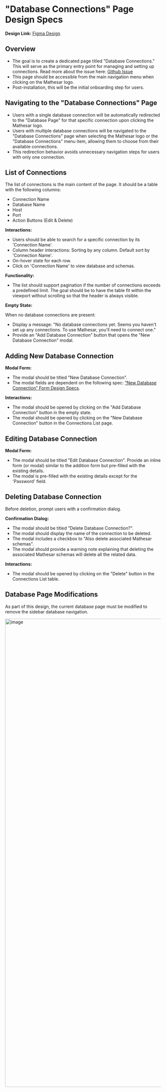 # "Database Connections" Page Design Specs

**Design Link:**
[Figma Design](https://www.figma.com/file/xHb5oIqye3fnXtb2heRH34/Styling?type=design&node-id=6423-3425&mode=design)

## Overview

- The goal is to create a dedicated page titled "Database Connections." This will serve as the primary entry point for managing and setting up connections. Read more about the issue here: [Github Issue](https://github.com/centerofci/mathesar/issues/3244)
- This page should be accessible from the main navigation menu when clicking on the Mathesar logo.
- Post-installation, this will be the initial onboarding step for users.

## Navigating to the "Database Connections" Page

- Users with a single database connection will be automatically redirected to the "Database Page" for that specific connection upon clicking the Mathesar logo.
- Users with multiple database connections will be navigated to the "Database Connections" page when selecting the Mathesar logo or the "Database Connections" menu item, allowing them to choose from their available connections.
- This redirection behavior avoids unnecessary navigation steps for users with only one connection.

## List of Connections

The list of connections is the main content of the page. It should be a table with the following columns:

- Connection Name
- Database Name
- Host
- Port
- Action Buttons (Edit & Delete)

**Interactions:**

- Users should be able to search for a specific connection by its 'Connection Name'.
- Column header interactions: Sorting by any column. Default sort by 'Connection Name'.
- On-hover state for each row.
- Click on 'Connection Name' to view database and schemas.

**Functionality:**

- The list should support pagination if the number of connections exceeds a predefined limit. The goal should be to have the table fit within the viewport without scrolling so that the header is always visible.

**Empty State:**

When no database connections are present:

- Display a message: "No database connections yet. Seems you haven't set up any connections. To use Mathesar, you'll need to connect one."
- Provide an "Add Database Connection" button that opens the "New Database Connection" modal.

## Adding New Database Connection

**Modal Form:**

- The modal should be titled "New Database Connection".
- The modal fields are dependent on the following spec: [“New Database Connection” Form Design Specs](https://wiki.mathesar.org/design/specs/new-db-connection-form/).

**Interactions:**

- The modal should be opened by clicking on the "Add Database Connection" button in the empty state.
- The modal should be opened by clicking on the "New Database Connection" button in the Connections List page.

## Editing Database Connection

**Modal Form:**

- The modal should be titled "Edit Database Connection".
Provide an inline form (or modal) similar to the addition form but pre-filled with the existing details.
- The modal is pre-filled with the existing details except for the 'Password' field.

## Deleting Database Connection

Before deletion, prompt users with a confirmation dialog.

**Confirmation Dialog:**

- The modal should be titled "Delete Database Connection?".
- The modal should display the name of the connection to be deleted.
- The modal includes a checkbox to "Also delete associated Mathesar schemas".
- The modal should provide a warning note explaining that deleting the associated Mathesar schemas will delete all the related data.

**Interactions:**

- The modal should be opened by clicking on the "Delete" button in the Connections List table.

## Database Page Modifications
As part of this design, the current database page must be modified to remove the sidebar database navigation. 

<img width="1511" alt="image" src="https://github.com/centerofci/mathesar-wiki/assets/845767/6d6c97f8-a9c1-4d5e-9be3-7571bcdff284">



